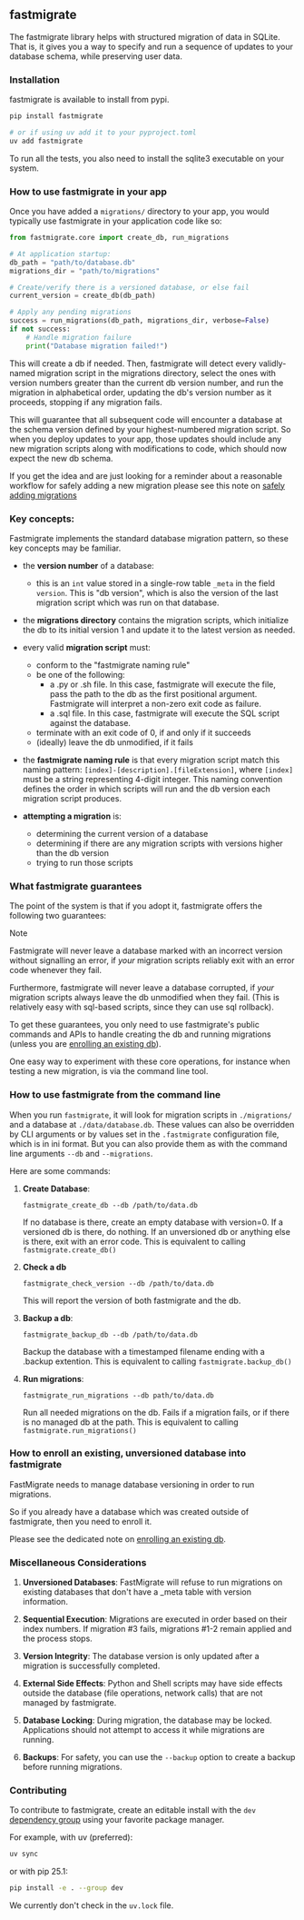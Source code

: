 ## fastmigrate

The fastmigrate library helps with structured migration of data in SQLite. That is, it gives you a way to specify and run a sequence of updates to your database schema, while preserving user data.

### Installation

fastmigrate is available to install from pypi.

```bash
pip install fastmigrate

# or if using uv add it to your pyproject.toml
uv add fastmigrate
```

To run all the tests, you also need to install the sqlite3 executable on your system.

### How to use fastmigrate in your app

Once you have added a `migrations/` directory to your app, you would typically use fastmigrate in your application code like so:

```python
from fastmigrate.core import create_db, run_migrations

# At application startup:
db_path = "path/to/database.db"
migrations_dir = "path/to/migrations"

# Create/verify there is a versioned database, or else fail
current_version = create_db(db_path)

# Apply any pending migrations
success = run_migrations(db_path, migrations_dir, verbose=False)
if not success:
    # Handle migration failure
    print("Database migration failed!")
```

This will create a db if needed. Then, fastmigrate will detect every validly-named migration script in the migrations directory, select the ones with version numbers greater than the current db version number, and run the migration in alphabetical order, updating the db's version number as it proceeds, stopping if any migration fails.

This will guarantee that all subsequent code will encounter a database at the schema version defined by your highest-numbered migration script. So when you deploy updates to your app, those updates should include any new migration scripts along with modifications to code, which should now expect the new db schema.

If you get the idea and are just looking for a reminder about a reasonable workflow for safely adding a new migration please see this note on [safely adding migrations](./adding_migrations.md)

### Key concepts:

Fastmigrate implements the standard database migration pattern, so these key concepts may be familiar.

- the **version number** of a database:
  - this is an `int` value stored in a single-row table `_meta` in the field `version`. This is "db version", which is also the version of the last migration script which was run on that database.
  
- the **migrations directory** contains the migration scripts, which initialize the db to its initial version 1 and update it to the latest version as needed.

- every valid **migration script** must:
  - conform to the "fastmigrate naming rule"
  - be one of the following:
     - a .py or .sh file. In this case, fastmigrate will execute the file, pass the path to the db as the first positional argument. Fastmigrate will interpret a non-zero exit code as failure.
     - a .sql file. In this case, fastmigrate will execute the SQL script against the database.
  - terminate with an exit code of 0, if and only if it succeeds
  - (ideally) leave the db unmodified, if it fails
  
- the **fastmigrate naming rule** is that every migration script match this naming pattern: `[index]-[description].[fileExtension]`, where `[index]` must be a string representing 4-digit integer. This naming convention defines the order in which scripts will run and the db version each migration script produces.

- **attempting a migration** is:
  - determining the current version of a database
  - determining if there are any migration scripts with versions higher than the db version
  - trying to run those scripts

### What fastmigrate guarantees

The point of the system is that if you adopt it, fastmigrate offers the following two guarantees:

> [!NOTE]
> Fastmigrate will never leave a database marked with an incorrect version without signalling an error, if *your* migration scripts reliably exit with an error code whenever they fail.
> 
> Furthermore, fastmigrate will never leave a database corrupted, if *your* migration scripts always leave the db unmodified when they fail. (This is relatively easy with sql-based scripts, since they can use sql rollback).

To get these guarantees, you only need to use fastmigrate's public commands and APIs to handle creating the db and running migrations (unless you are [enrolling an existing db](./enrolling.md)).

One easy way to experiment with these core operations, for instance when testing a new migration, is via the command line tool. 

### How to use fastmigrate from the command line

When you run `fastmigrate`, it will look for migration scripts in `./migrations/` and a database at `./data/database.db`. These values can also be overridden by CLI arguments or by values set in the `.fastmigrate` configuration file, which is in ini format. But you can also provide them as with the command line arguments `--db` and `--migrations`.

Here are some commands:

1. **Create Database**:
   ```
   fastmigrate_create_db --db /path/to/data.db
   ```
   If no database is there, create an empty database with version=0. If a versioned db is there, do nothing. If an unversioned db or anything else is there, exit with an error code. This is equivalent to calling `fastmigrate.create_db()`

2. **Check a db**
   ```
   fastmigrate_check_version --db /path/to/data.db
   ```
   This will report the version of both fastmigrate and the db.

3. **Backup a db**:
   ```
   fastmigrate_backup_db --db /path/to/data.db
   ```
   Backup the database with a timestamped filename ending with a .backup extention. This is equivalent to calling `fastmigrate.backup_db()`
   
4. **Run migrations**:
   ```
   fastmigrate_run_migrations --db path/to/data.db
   ```
   Run all needed migrations on the db. Fails if a migration fails, or if there is no managed db at the path. This is equivalent to calling `fastmigrate.run_migrations()`


### How to enroll an existing, unversioned database into fastmigrate

FastMigrate needs to manage database versioning in order to run migrations.

So if you already have a database which was created outside of fastmigrate, then you need to enroll it.

Please see the dedicated note on [enrolling an existing db](./enrolling.md).

### Miscellaneous Considerations

1. **Unversioned Databases**: FastMigrate will refuse to run migrations on existing databases that don't have a _meta table with version information.

2. **Sequential Execution**: Migrations are executed in order based on their index numbers. If migration #3 fails, migrations #1-2 remain applied and the process stops.

3. **Version Integrity**: The database version is only updated after a migration is successfully completed.

4. **External Side Effects**: Python and Shell scripts may have side effects outside the database (file operations, network calls) that are not managed by fastmigrate.

5. **Database Locking**: During migration, the database may be locked. Applications should not attempt to access it while migrations are running.

6. **Backups**: For safety, you can use the `--backup` option to create a backup before running migrations.

### Contributing

To contribute to fastmigrate, create an editable install with the `dev` [dependency group](https://peps.python.org/pep-0735) using your favorite package manager.

For example, with uv (preferred):

```bash
uv sync
```

or with pip 25.1:

```bash
pip install -e . --group dev
```

We currently don't check in the `uv.lock` file.
